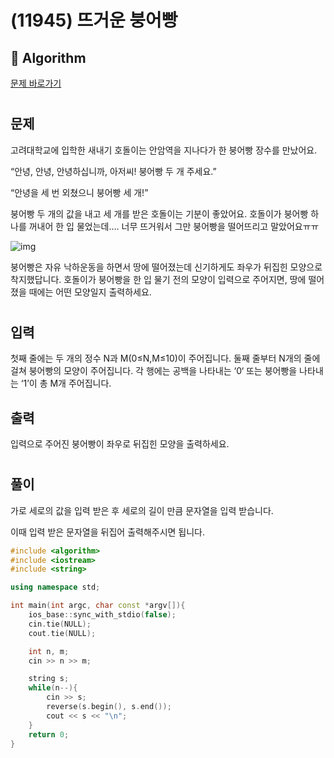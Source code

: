 # (11945) 뜨거운 붕어빵
## :100: Algorithm
[문제 바로가기](https://www.acmicpc.net/problem/11945)
#
## 문제
고려대학교에 입학한 새내기 호돌이는 안암역을 지나다가 한 붕어빵 장수를 만났어요.

“안녕, 안녕, 안녕하십니까, 아저씨! 붕어빵 두 개 주세요.”

“안녕을 세 번 외쳤으니 붕어빵 세 개!”

붕어빵 두 개의 값을 내고 세 개를 받은 호돌이는 기분이 좋았어요. 호돌이가 붕어빵 하나를 꺼내어 한 입 물었는데…. 너무 뜨거워서 그만 붕어빵을 떨어뜨리고 말았어요ㅠㅠ

![img](https://onlinejudgeimages.s3-ap-northeast-1.amazonaws.com/problem/11945/1.png)

붕어빵은 자유 낙하운동을 하면서 땅에 떨어졌는데 신기하게도 좌우가 뒤집힌 모양으로 착지했답니다. 호돌이가 붕어빵을 한 입 물기 전의 모양이 입력으로 주어지면, 땅에 떨어졌을 때에는 어떤 모양일지 출력하세요.
#
## 입력
첫째 줄에는 두 개의 정수 N과 M(0≤N,M≤10)이 주어집니다. 둘째 줄부터 N개의 줄에 걸쳐 붕어빵의 모양이 주어집니다. 각 행에는 공백을 나타내는 ‘0‘ 또는 붕어빵을 나타내는 ‘1’이 총 M개 주어집니다. 
## 출력
입력으로 주어진 붕어빵이 좌우로 뒤집힌 모양을 출력하세요.
#
## 풀이
가로 세로의 값을 입력 받은 후 세로의 길이 만큼 문자열을 입력 받습니다.

이때 입력 받은 문자열을 뒤집어 출력해주시면 됩니다.

```cpp
#include <algorithm>
#include <iostream>
#include <string>

using namespace std;

int main(int argc, char const *argv[]){
    ios_base::sync_with_stdio(false);
    cin.tie(NULL);
    cout.tie(NULL);

    int n, m;
    cin >> n >> m;

    string s;
    while(n--){
        cin >> s;
        reverse(s.begin(), s.end());
        cout << s << "\n";
    }
    return 0;
}
```